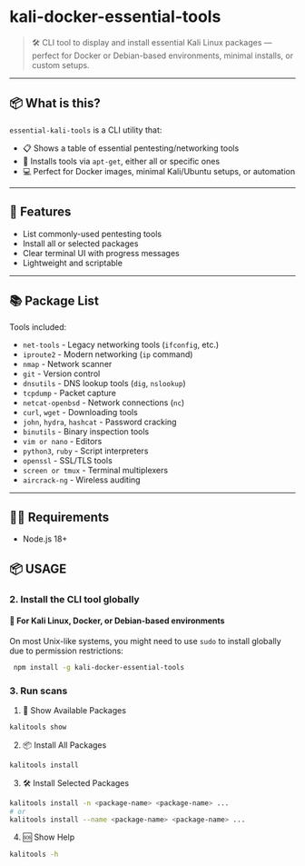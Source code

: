 # kali-docker-essential-tools

> 🛠️ CLI tool to display and install essential Kali Linux packages — perfect for Docker or Debian-based environments, minimal installs, or custom setups.

---

## 📦 What is this?

`essential-kali-tools` is a CLI utility that:

- 📋 Shows a table of essential pentesting/networking tools
- 🔧 Installs tools via `apt-get`, either all or specific ones
- 💻 Perfect for Docker images, minimal Kali/Ubuntu setups, or automation

---

## 🚀 Features

- List commonly-used pentesting tools
- Install all or selected packages
- Clear terminal UI with progress messages
- Lightweight and scriptable

---

## 📚 Package List

Tools included:

- `net-tools` - Legacy networking tools (`ifconfig`, etc.)
- `iproute2` - Modern networking (`ip` command)
- `nmap` - Network scanner
- `git` - Version control
- `dnsutils` - DNS lookup tools (`dig`, `nslookup`)
- `tcpdump` - Packet capture
- `netcat-openbsd` - Network connections (`nc`)
- `curl`, `wget` - Downloading tools
- `john`, `hydra`, `hashcat` - Password cracking
- `binutils` - Binary inspection tools
- `vim or nano` - Editors
- `python3`, `ruby` - Script interpreters
- `openssl` - SSL/TLS tools
- `screen or tmux` - Terminal multiplexers
- `aircrack-ng` - Wireless auditing

---

## 🧑‍💻 Requirements

- Node.js 18+

## 📦 USAGE

### 2. Install the CLI tool globally

#### 🐧 For Kali Linux, Docker, or Debian-based environments

On most Unix-like systems, you might need to use `sudo` to install globally due to permission restrictions:

```bash
 npm install -g kali-docker-essential-tools
``` 
### 3. Run scans

1. 🔎 Show Available Packages

```bash
kalitools show
```
2. 📦 Install All Packages

```bash
kalitools install
```
3. 🛠️ Install Selected Packages

```bash
kalitools install -n <package-name> <package-name> ...
# or
kalitools install --name <package-name> <package-name> ...
```
4. 🆘 Show Help
```bash
kalitools -h
```